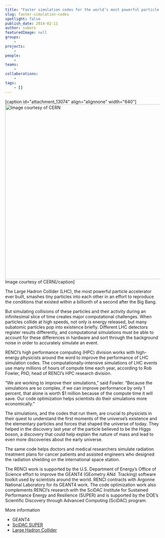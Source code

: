 ```yaml
---
title: "Faster simulation codes for the world’s most powerful particle accelerator"
slug: faster-simulation-codes
spotlight: false
publish_date: 2014-02-11
author: subers
featuredImage: null
groups:
    - 
projects:
    - 
people:
    - 
teams: 
    - 
collaborations:
    - 
tags:
    - []
---
```

[caption id="attachment_13074" align="alignnone" width="640"]<img class="size-large wp-image-13074" alt="Image courtesy of CERN" src="http://www.renci.org/wp-content/uploads/2014/02/0503019-A4-at-144-dpi-1024x910.jpg" width="640" height="568" /> Image courtesy of CERN[/caption]

The Large Hadron Collider (LHC), the most powerful particle accelerator ever built, smashes tiny particles into each other in an effort to reproduce the conditions that existed within a billionth of a second after the Big Bang.

But simulating collisions of these particles and their activity during an infinitesimal slice of time creates major computational challenges. When particles collide at high speeds, not only is energy released, but many subatomic particles pop into existence briefly. Different LHC detectors register results differently, and computational simulations must be able to account for these differences in hardware and sort through the background noise in order to accurately simulate an event.

<!--more-->RENCI’s high performance computing (HPC) division works with high-energy physicists around the word to improve the performance of LHC simulation codes. The computationally-intensive simulations of LHC events use many millions of hours of compute time each year, according to Rob Fowler, PhD, head of RENCI’s HPC research division.

“We are working to improve their simulations,” said Fowler. “Because the simulations are so complex, if we can improve performance by only 1 percent, that alone is worth $1 million because of the compute time it will save. Our code optimization helps scientists do their simulations more economically.”

The simulations, and the codes that run them, are crucial to physicists in their quest to understand the first moments of the universe’s existence and the elementary particles and forces that shaped the universe of today. They helped in the discovery last year of the particle believed to be the Higgs boson, a discovery that could help explain the nature of mass and lead to even more discoveries about the early universe.

The same code helps doctors and medical researchers simulate radiation treatment plans for cancer patients and assisted engineers who designed the radiation shielding on the international space station.

The RENCI work is supported by the U.S. Department of Energy’s Office of Science effort to improve the GEANT4 (GEometry ANd  Tracking) software toolkit used by scientists around the world. RENCI contracts with Argonne National Laboratory for its GEANT4 work. The code optimization work also complements RENCI’s research with the SciDAC Institute for Sustained Performance Energy and Resilience (SUPER) and is supported by the DOE’s  Scientific Discovery through Advanced Computing (SciDAC) program.

More information
<ul>
	<li>GEANT4 </li>
	<li><a href="http://super-scidac.org" target="_blank">SciDAC SUPER</a></li>
	<li><a href="http://home.web.cern.ch/topics/large-hadron-collider" target="_blank">Large Hadron Collider</a></li>
</ul>
